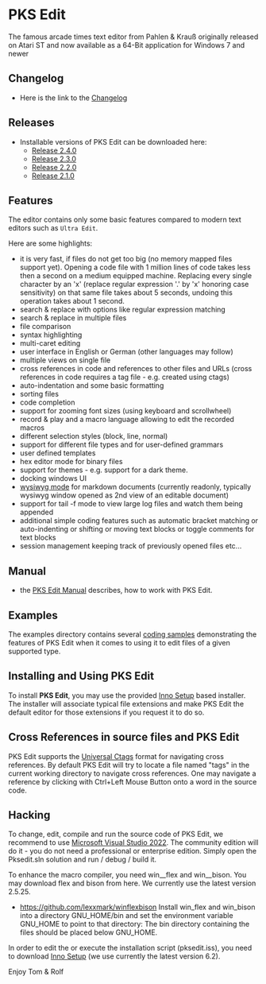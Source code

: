 # PKS Edit

The famous arcade times text editor from Pahlen & Krauß originally released on Atari ST
and now available as a 64-Bit application for Windows 7 and newer

## Changelog

-   Here is the link to the [Changelog](doc/CHANGELOG.md)

## Releases

- Installable versions of PKS Edit can be downloaded here:
  - [Release 2.4.0](https://github.com/TomKrauss/PKS%20Edit/releases/tag/v2.4.0)
  - [Release 2.3.0](https://github.com/TomKrauss/PKS%20Edit/releases/tag/v2.3.0)
  - [Release 2.2.0](https://github.com/TomKrauss/PKS%20Edit/releases/tag/v2.2.0)
  - [Release 2.1.0](https://github.com/TomKrauss/PKS%20Edit/releases/tag/v2.1.0)

## Features

The editor contains only some basic features compared to modern text editors such as `Ultra Edit`.

Here are some highlights:

- it is very fast, if files do not get too big (no memory mapped files support yet). Opening a code file
  with 1 million lines of code takes less then a second on a medium equipped machine. Replacing every single character
  by an 'x' (replace regular expression '.' by 'x' honoring case sensitivity) on that same file takes about
  5 seconds, undoing this operation takes about 1 second.
- search & replace with options like regular expression matching
- search & replace in multiple files
- file comparison
- syntax highlighting
- multi-caret editing
- user interface in English or German (other languages may follow)
- multiple views on single file
- cross references in code and references to other files and URLs (cross references in code requires a tag file - 
e.g. created using ctags)
- auto-indentation and some basic formatting
- sorting files
- code completion
- support for zooming font sizes (using keyboard and scrollwheel)
- record & play and a macro language allowing to edit the recorded macros
- different selection styles (block, line, normal)
- support for different file types and for user-defined grammars
- user defined templates
- hex editor mode for binary files
- support for themes - e.g. support for a dark theme.
- docking windows UI
- [wysiwyg mode](doc/markdown.md) for markdown documents (currently readonly, typically wysiwyg window opened as 2nd view of an editable document)
- support for tail -f mode to view large log files and watch them being appended
- additional simple coding features such as automatic bracket matching or auto-indenting or shifting or moving text blocks 
  or toggle comments for text blocks
- session management keeping track of previously opened files etc...

## Manual

- the [PKS Edit Manual](doc/manual/toc.md) describes, how to work with PKS Edit.

## Examples

The examples directory contains several [coding samples](examples/sample.md) demonstrating the features
of PKS Edit when it comes to using it to edit files of a given supported type.

## Installing and Using PKS Edit

To install **PKS Edit**, you may use the provided [Inno Setup](https://jrsoftware.org/ishelp/index.php) based installer. The
installer will associate typical file extensions and make PKS Edit the default editor for those extensions if you request it
to do so.

## Cross References in source files and PKS Edit

PKS Edit supports the [Universal Ctags](https://docs.ctags.io/en/latest/index.html) format
for navigating cross references. By default PKS Edit will try to locate a file named "tags" in
the current working directory to navigate cross references. One may navigate a reference by
clicking with Ctrl+Left Mouse Button onto a word in the source code.

## Hacking

To change, edit, compile and run the source code of PKS Edit, we recommend to use
[Microsoft Visual Studio 2022](https://visualstudio.microsoft.com/de/vs/). The community
edition will do it - you do not need a professional or enterprise edition. Simply
open the Pksedit.sln solution and run / debug / build it.

To enhance the macro compiler, you need win__flex and win__bison. You may download flex and bison from
here. We currently use the latest version 2.5.25.
- https://github.com/lexxmark/winflexbison
Install win_flex and win_bison into a directory GNU_HOME/bin and set the environment variable GNU_HOME to
point to that directory: The bin directory containing the files should be placed below GNU_HOME.

In order to edit the or execute the installation script (pksedit.iss), you need to download
[Inno Setup](https://jrsoftware.org/ishelp/index.php) (we use currently the latest version 6.2).

Enjoy Tom & Rolf

